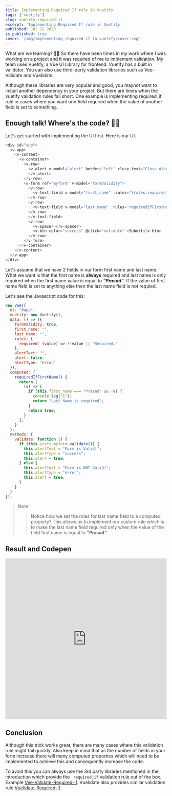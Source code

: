 ```yaml
---
title: Implementing Required If rule in Vuetify
tags: ['vuetify']
slug: vuetify-required-if
excerpt: 'Implementing Required If rule in Vuetify'
published: Jul 12 2020
is_published: true
cover: '/img/implementing_required_if_in_vuetify/cover.svg'
---
```


What are we learning? 💁‍♂️ So there have been times in my work where I was working on a project and it was required of me to implement validation. My team uses Vuetify, a Vue UI Library for frontend. Vuetify has a built in validator. You can also use third-party validation libraries such as Vee-Validate and Vuelidate.

Although these libraries are very popular and good, you maynot want to install another dependency in your project. But there are times when the vuetify validation rules fall short. One example is implementing required_if rule in cases where you want one field required when the value of another field is set to something.

## Enough talk! Where's the code? 💁‍♂️

Let's get started with implementing the UI first. Here is our UI.

```js
<div id="app">
  <v-app>
    <v-content>
      <v-container>
        <v-row>
          <v-alert v-model="alert" border="left" close-text="Close Alert" :type="alertType" dark>{{ alertText }}
          </v-alert>
        </v-row>
        <v-form ref="myform" v-model="formValidity">
          <v-row>
            <v-text-field v-model="first_name" :rules="[rules.required]" solo label="First Name">
          </v-row>
          <v-row>
            <v-text-field v-model="last_name" :rules="requiredIfFirstName" solo label="Last Name">
          </v-row>
          </v-text-field>
          <v-row>
            <v-spacer></v-spacer>
            <v-btn color="success" @click="validate" >Submit</v-btn>
          </v-row>
        </v-form>
      </v-container>
    </v-content>
  </v-app>
</div>
```

Let's assume that we have 2 fields in our form first name and last name. What we want is that the first name is **always** required and last name is only required when the first name value is equal to ***"Prasad"***. If the value of first name field is set to anything else then the last name field is not requied.

Let's see the Javascript code for this:

```js
new Vue({
  el: "#app",
  vuetify: new Vuetify(),
  data: () => ({
    formValidity: true,
    first_name: "",
    last_name: "",
    rules: {
      required: (value) => !!value || "Required."
    },
    alertText: "",
    alert: false,
    alertType: "error"
  }),
  computed: {
    requiredIfFirstName() {
      return [
        (v) => {
          if (this.first_name === "Prasad" && !v) {
            console.log("1");
            return "Last Name is required";
          }
          return true;
        }
      ];
    }
  },
  methods: {
    validate: function () {
      if (this.$refs.myform.validate()) {
        this.alertText = "Form is Valid!";
        this.alertType = "success";
        this.alert = true;
      } else {
        this.alertText = "Form is NOT Valid!";
        this.alertType = "error";
        this.alert = true;
      }
    }
  }
});

```

> Note:
>> Notice how we set the rules for last name field to a computed property? This allows us to implement our custom rule which is to make the last name field required only when the value of the field first name is equal to **"Prasad"**.

## Result and Codepen

<iframe height="500" style="width: 100%;" scrolling="no" title="Vuetify Required If" src="https://codepen.io/prasadchinwal5/embed/NWxBNjX?theme-id=dark&default-tab=js,result" frameborder="no" allowtransparency="true" allowfullscreen="true">See the Pen <a href='https://codepen.io/prasadchinwal5/pen/NWxBNjX'>Vuetify Required If</a> by prasad chinwal(<a href='https://codepen.io/prasadchinwal5'>@prasadchinwal5</a>) on <a href='https://codepen.io'>CodePen</a>.</iframe>

## Conclusion

Although this trick works great, there are many cases where this validation rule might fail quickly. Also keep in mind that as the number of fields in your form increase there will many computed properties which will need to be implemented to achieve this and consequently increase the code.

To avoid this you can always use the 3rd party libraries mentioned in the introduction which provide the ``` required_if``` validation rule out of the box. Example [Vee-Validate-Required-If](https://logaretm.github.io/vee-validate/guide/rules.html#required-if). Vuelidate also provides similar validation rule [Vuelidate-Required-If](https://vuelidate.js.org/#sub-builtin-validators).